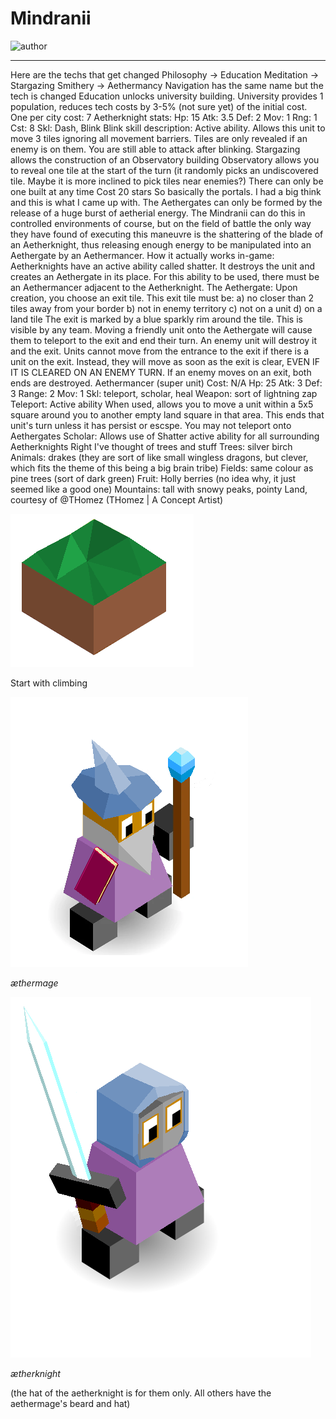 # Mindranii

![author](https://img.shields.io/badge/author-Ⴚrim%20Squeaker%231224-%237289DA)

---

Here are the techs that get changed
Philosophy -> Education
Meditation -> Stargazing
Smithery -> Aethermancy
Navigation has the same name but the tech is changed
Education unlocks university building.
University provides 1 population, reduces tech costs by 3-5% (not sure yet) of the initial cost. One per city 
cost: 7
Aetherknight stats:
Hp: 15
Atk: 3.5 
Def: 2
Mov: 1
Rng: 1
Cst: 8
Skl: Dash, Blink
Blink skill description:
Active ability. Allows this unit to move 3 tiles ignoring all movement barriers. Tiles are only revealed if an enemy is on them. You are still able to attack after blinking.
Stargazing allows the construction of an Observatory building
Observatory allows you to reveal one tile at the start of the turn (it randomly picks an undiscovered tile. Maybe it is more inclined to pick tiles near enemies?)
There can only be one built at any time
Cost 20 stars
So basically the portals. I had a big think and this is what I came up with.
The Aethergates can only be formed by the release of a huge burst of aetherial energy. The Mindranii can do this in controlled environments of course, but on the field of battle the only way they have found of executing this maneuvre is the shattering of the blade of an Aetherknight, thus releasing enough energy to be manipulated into an Aethergate by an Aethermancer. 
How it actually works in-game:
Aetherknights have an active ability called shatter. It destroys the unit and creates an Aethergate in its place. For this ability to be used, there must be an Aethermancer adjacent to the Aetherknight.
The Aethergate:
Upon creation, you choose an exit tile. This exit tile must be:
a) no closer than 2 tiles away from your border
b) not in enemy territory
c) not on a unit
d) on a land tile
The exit is marked by a blue sparkly rim around the tile. This is visible by any team. Moving a friendly unit onto the Aethergate will cause them to teleport to the exit and end their turn. An enemy unit will destroy it and the exit. Units cannot move from the entrance to the exit if there is a unit on the exit. Instead, they will move as soon as the exit is clear, EVEN IF IT IS CLEARED ON AN ENEMY TURN. If an enemy moves on an exit, both ends are destroyed.
Aethermancer (super unit)
Cost: N/A
Hp: 25
Atk: 3
Def: 3
Range: 2
Mov: 1
Skl: teleport, scholar, heal
Weapon: sort of lightning zap
Teleport:
Active ability
When used, allows you to move a unit within a 5x5 square around you to another empty land square in that area. This ends that unit's turn unless it has persist or escspe. You may not teleport onto Aethergates
Scholar:
Allows use of Shatter active ability for all surrounding Aetherknights
Right I've thought of trees and stuff
Trees: silver birch
Animals: drakes (they are sort of like small wingless dragons, but clever, which fits the theme of this being a big brain tribe)
Fields: same colour as pine trees (sort of dark green)
Fruit: Holly berries (no idea why, it just seemed like a good one)
Mountains: tall with snowy peaks, pointy
Land, courtesy of @THomez (THomez | A Concept Artist)

![land](images/mindranii0.png)

Start with climbing

![æthermage](images/mindranii1.png)

*æthermage*

![ætherknight](images/mindranii2.png)

*ætherknight*

(the hat of the aetherknight is for them only. All others have the aethermage's beard and hat)

